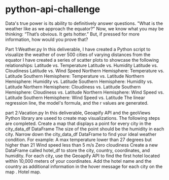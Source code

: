 # python-api-challenge

Data's true power is its ability to definitively answer questions. "What is the weather like as we approach the equator?"
Now, we know what you may be thinking: “That’s obvious. It gets hotter.” But, if pressed for more information, how would you prove that?

Part 1:Weather.py
In this deliverable, I have  created a Python script to visualize the weather of over 500 cities of varying distances from the equator
I have created  a series of scatter plots to showcase the following relationships:
Latitude vs. Temperature
Latitude vs. Humidity
Latitude vs. Cloudiness
Latitude vs. Wind Speed
Northern Hemisphere: Temperature vs. Latitude
Southern Hemisphere: Temperature vs. Latitude
Northern Hemisphere: Humidity vs. Latitude
Southern Hemisphere: Humidity vs. Latitude
Northern Hemisphere: Cloudiness vs. Latitude
Southern Hemisphere: Cloudiness vs. Latitude
Northern Hemisphere: Wind Speed vs. Latitude
Southern Hemisphere: Wind Speed vs. Latitude
The linear regression line, the model's formula, and the r values are generated.

part 2:Vacation.py
In this deliverable,  Geoapify API and the geoViews Python library  are useed to create map visualizations.
The following steps are completed.
Create a map that displays a point for every city in the city_data_df DataFrame
The size of the point should be the humidity in each city.
Narrow down the city_data_df DataFrame to find your ideal weather condition. For example:
A max temperature lower than 27 degrees but higher than 21
Wind speed less than 5 m/s
Zero cloudiness
Create a new DataFrame called hotel_df to store the city, country, coordinates, and humidity.
For each city, use the Geoapify API to find the first hotel located within 10,000 meters of your coordinates.
Add the hotel name and the country as additional information in the hover message for each city on the map .
Hotel map.

